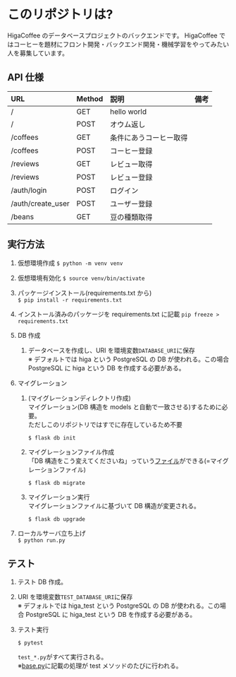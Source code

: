# このリポジトリは?

HigaCoffee のデータベースプロジェクトのバックエンドです。
HigaCoffee ではコーヒーを題材にフロント開発・バックエンド開発・機械学習をやってみたい人を募集しています。

## API 仕様

| URL               | Method | 説明                   | 備考 |
| :---------------- | :----- | :--------------------- | :--- |
| /                 | GET    | hello world            |      |
| /                 | POST   | オウム返し             |      |
| /coffees          | GET    | 条件にあうコーヒー取得 |      |
| /coffees          | POST   | コーヒー登録           |      |
| /reviews          | GET    | レビュー取得           |      |
| /reviews          | POST   | レビュー登録           |      |
| /auth/login       | POST   | ログイン               |      |
| /auth/create_user | POST   | ユーザー登録           |      |
| /beans            | GET    | 豆の種類取得           |      |

## 実行方法

1. 仮想環境作成
   `$ python -m venv venv `
1. 仮想環境有効化
   `$ source venv/bin/activate`
1. パッケージインストール(requirements.txt から)  
   `$ pip install -r requirements.txt `
1. インストール済みのパッケージを requirements.txt に記載
   `pip freeze > requirements.txt`
1. DB 作成
   1. データベースを作成し、URI を環境変数`DATABASE_URI`に保存  
      ※ デフォルトでは higa という PostgreSQL の DB が使われる。この場合 PostgreSQL に higa という DB を作成する必要がある。
1. マイグレーション

   1. (マイグレーションディレクトリ作成)  
      マイグレーション(DB 構造を models と自動で一致させる)するために必要。  
      ただしこのリポジトリではすでに存在しているため不要
      ```
      $ flask db init
      ```
   1. マイグレーションファイル作成  
      「DB 構造をこう変えてくださいね」っていう[ファイル](./migrations/versions)ができる(=マイグレーションファイル)
      ```
      $ flask db migrate
      ```
   1. マイグレーション実行  
      マイグレーションファイルに基づいて DB 構造が変更される。
      ```
      $ flask db upgrade
      ```

1. ローカルサーバ立ち上げ  
   `$ python run.py`

## テスト

1. テスト DB 作成。
1. URI を環境変数`TEST_DATABASE_URI`に保存  
   ※ デフォルトでは higa_test という PostgreSQL の DB が使われる。この場合 PostgreSQL に higa_test という DB を作成する必要がある。
1. テスト実行

   ```
   $ pytest
   ```

   `test_*.py`がすべて実行される。  
   ※[base.py](./src/tests/base.py)に記載の処理が test メソッドのたびに行われる。
